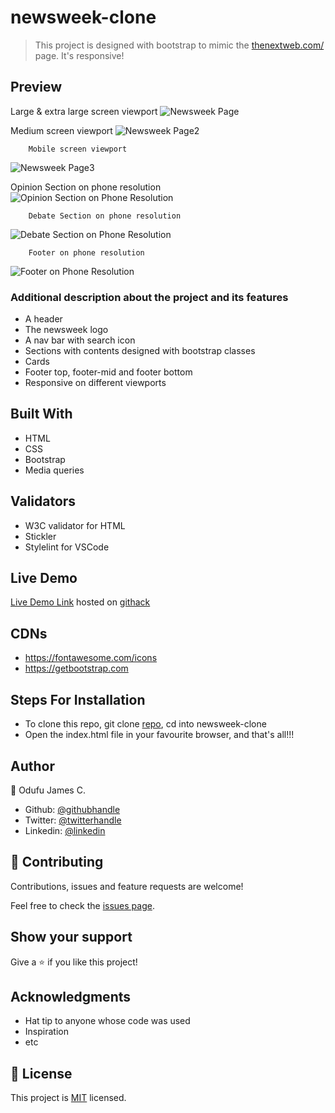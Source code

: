 # newsweek-clone
> This project is designed with bootstrap to mimic the [thenextweb.com/](https://thenextweb.com/) page.  It's responsive!

## Preview
Large & extra large screen viewport
![Newsweek Page](https://user-images.githubusercontent.com/57812000/79218563-40d06180-7e16-11ea-8b81-02da27619025.png)

Medium screen viewport
![Newsweek Page2](https://user-images.githubusercontent.com/57812000/79218582-44fc7f00-7e16-11ea-9dc6-2e4d6df39d6b.png)

        Mobile screen viewport
![Newsweek Page3](https://user-images.githubusercontent.com/57812000/79218597-49289c80-7e16-11ea-9890-9c68985531df.png)

Opinion Section on phone resolution
![Opinion Section on Phone Resolution](https://user-images.githubusercontent.com/57812000/79218709-79703b00-7e16-11ea-870e-34a6ed014d7f.png)

        Debate Section on phone resolution
![Debate Section on Phone Resolution](https://user-images.githubusercontent.com/57812000/79219148-55f9c000-7e17-11ea-800f-15f9b29da498.png)


        Footer on phone resolution
![Footer on Phone Resolution](https://user-images.githubusercontent.com/57812000/79218736-84c36680-7e16-11ea-9a64-878cb0e4c9e0.png)



### Additional description about the project and its features
- A header
- The newsweek logo
- A nav bar with search icon
- Sections with contents designed with bootstrap classes
- Cards
- Footer top, footer-mid and footer bottom
- Responsive on different viewports

## Built With

- HTML
- CSS
- Bootstrap
- Media queries

## Validators

- W3C validator for HTML
- Stickler
- Stylelint for VSCode

## Live Demo

[Live Demo Link](https://rawcdn.githack.com/jamezjaz/newsweek-clone/8d91f61b91df883d0ba27912e5724336031c3acf/index.html) hosted on [githack](https://raw.githack.com)


## CDNs
- https://fontawesome.com/icons
- https://getbootstrap.com

## Steps For Installation
- To clone this repo, git clone [repo](git@github.com:jamezjaz/newsweek-clone.git), cd into newsweek-clone
- Open the index.html file in your favourite browser, and that's all!!!


## Author

 👤 Odufu James C.
- Github: [@githubhandle](https://github.com/jamezjaz)
- Twitter: [@twitterhandle](https://twitter.com/jamezjaz90)
- Linkedin: [@linkedin](https://linkedin.com/in/james-odufu-ba2a4a125)


## :handshake: Contributing

Contributions, issues and feature requests are welcome!

Feel free to check the [issues page](issues/).

## Show your support

Give a :star:️ if you like this project!

## Acknowledgments

- Hat tip to anyone whose code was used
- Inspiration
- etc

## :memo: License

This project is [MIT](lic.url) licensed.

